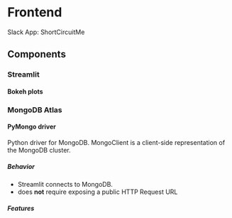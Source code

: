 # Frontend
Slack App: ShortCircuitMe

## Components

### Streamlit

#### Bokeh plots

### MongoDB Atlas

#### PyMongo driver
Python driver for MongoDB.
MongoClient is a client-side representation of the MongoDB cluster.

##### Behavior
- Streamlit connects to MongoDB.
- does **not** require exposing a public HTTP Request URL

##### Features

